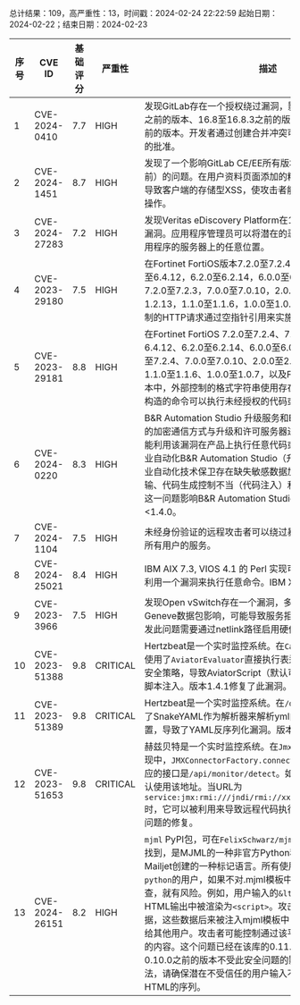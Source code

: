 总计结果：109，高严重性：13，时间戳：2024-02-24 22:22:59
起始日期：2024-02-22；结束日期：2024-02-23

| 序号 | CVE ID | 基础评分 | 严重性 | 描述 | 参考链接 |
|-----|--------|------------|----------|-------------|------------|
| 1 | CVE-2024-0410 | 7.7  | HIGH | 发现GitLab存在一个授权绕过漏洞，影响版本为15.1至16.7.6之前的版本、16.8至16.8.3之前的版本以及16.9至16.9.1之前的版本。开发者通过创建合并冲突可以绕过CODEOWNERS的批准。 | [1]https://gitlab.com/gitlab-org/gitlab/-/issues/437988<br>[2]https://hackerone.com/reports/2296778 |
| 2 | CVE-2024-1451 | 8.7  | HIGH | 发现了一个影响GitLab CE/EE所有版本（从16.9到16.9.1之前）的问题。在用户资料页面添加的精心构造的有效载荷可能导致客户端的存储型XSS，使攻击者能够代表受害者执行任意操作。 | [1]https://gitlab.com/gitlab-org/gitlab/-/issues/441457<br>[2]https://hackerone.com/reports/2371126 |
| 3 | CVE-2024-27283 | 7.2  | HIGH | 发现Veritas eDiscovery Platform在10.2.5版本之前存在一个漏洞。应用程序管理员可以将潜在的恶意文件上传到安装该应用程序的服务器上的任意位置。 | [1]https://www.veritas.com/support/en_US/security/VTS23-020 |
| 4 | CVE-2023-29180 | 7.5  | HIGH | 在Fortinet FortiOS版本7.2.0至7.2.4，7.0.0至7.0.11，6.4.0至6.4.12，6.2.0至6.2.14，6.0.0至6.0.16，FortiProxy版本7.2.0至7.2.3，7.0.0至7.0.10，2.0.0至2.0.12，1.2.0至1.2.13，1.1.0至1.1.6，1.0.0至1.0.7中，攻击者可以利用特制的HTTP请求通过空指针引用来实施拒绝服务攻击。 | [1]https://fortiguard.com/psirt/FG-IR-23-111 |
| 5 | CVE-2023-29181 | 8.8  | HIGH | 在Fortinet FortiOS 7.2.0至7.2.4、7.0.0至7.0.11、6.4.0至6.4.12、6.2.0至6.2.14、6.0.0至6.0.16，FortiProxy 7.2.0至7.2.4、7.0.0至7.0.10、2.0.0至2.0.12、1.2.0至1.2.13、1.1.0至1.1.6、1.0.0至1.0.7，以及FortiPAM 1.0.0至1.0.3版本中，外部控制的格式字符串使用存在缺陷，攻击者通过精心构造的命令可以执行未经授权的代码或命令。 | [1]https://fortiguard.com/psirt/FG-IR-23-119 |
| 6 | CVE-2024-0220 | 8.3  | HIGH | B&R Automation Studio 升级服务和B&R技术保卫在使用不足的加密通信方式与升级和许可服务器进行通信。网络攻击者可能利用该漏洞在产品上执行任意代码或嗅探敏感数据。B&R工业自动化B&R Automation Studio（升级服务模块）和B&R工业自动化技术保卫存在缺失敏感数据加密、敏感信息明文传输、代码生成控制不当（代码注入）和加密强度不足的漏洞。这一问题影响B&R Automation Studio：<4.6；技术保卫：<1.4.0。 | [1]https://www.br-automation.com/fileadmin/SA23P019_Automation_Studio_Upgrade_Service_uses_insufficient_encryption.pdf-1b3b181c.pdf |
| 7 | CVE-2024-1104 | 7.5  | HIGH | 未经身份验证的远程攻击者可以绕过暴力破解防护机制，干扰所有用户的服务。 | [1]https://www.areal-topkapi.com/en/services/security-bulletins |
| 8 | CVE-2024-25021 | 8.4  | HIGH | IBM AIX 7.3, VIOS 4.1 的 Perl 实现可能允许非特权本地用户利用一个漏洞来执行任意命令。IBM X-Force ID: 281320。 | [1]https://exchange.xforce.ibmcloud.com/vulnerabilities/281320<br>[2]https://www.ibm.com/support/pages/node/7122628 |
| 9 | CVE-2023-3966 | 7.5  | HIGH | 发现Open vSwitch存在一个漏洞，多个版本易受精心构造的Geneve数据包影响，可能导致服务拒绝和无效的内存访问。触发此问题需要通过netlink路径启用硬件卸载。 | [1]https://access.redhat.com/security/cve/CVE-2023-3966<br>[2]https://bugzilla.redhat.com/show_bug.cgi?id=2178363 |
| 10 | CVE-2023-51388 | 9.8  | CRITICAL | Hertzbeat是一个实时监控系统。在`CalculateAlarm.java`中，使用了`AviatorEvaluator`直接执行表达式函数，并且没有配置安全策略，导致AviatorScript（默认可以执行任何静态方法）脚本注入。版本1.4.1修复了此漏洞。 | [1]https://github.com/dromara/hertzbeat/commit/8dcf050e27ca95d15460a7ba98a3df8a9cd1d3d2<br>[2]https://github.com/dromara/hertzbeat/security/advisories/GHSA-mcqg-gqxr-hqgj |
| 11 | CVE-2023-51389 | 9.8  | CRITICAL | Hertzbeat是一个实时监控系统。在`/define/yml`接口处，使用了SnakeYAML作为解析器来解析yml内容，但未使用安全配置，导致了YAML反序列化漏洞。版本1.4.1修复了此漏洞。 | [1]https://github.com/dromara/hertzbeat/commit/97c3f14446d1c96d1fc993df111684926b6cce17<br>[2]https://github.com/dromara/hertzbeat/security/advisories/GHSA-rmvr-9p5x-mm96 |
| 12 | CVE-2023-51653 | 9.8  | CRITICAL | 赫兹贝特是一个实时监控系统。在`JmxCollectImpl.java`的实现中，`JMXConnectorFactory.connect`存在JNDI注入漏洞。对应的接口是`/api/monitor/detect`。如果存在URL字段，将默认使用该地址。当URL为`service:jmx:rmi:///jndi/rmi://xxxxxxx:1099/localHikari`时，它可以被利用来导致远程代码执行。版本1.4.1包含了对该问题的修复。 | [1]https://github.com/dromara/hertzbeat/commit/f794b0d82be49c596c04a042976446559eb315ef<br>[2]https://github.com/dromara/hertzbeat/security/advisories/GHSA-gcmp-vf6v-59gg |
| 13 | CVE-2024-26151 | 8.2  | HIGH | `mjml` PyPI包，可在`FelixSchwarz/mjml-python` GitHub仓库中找到，是MJML的一种非官方Python移植版本，MJML是由Mailjet创建的一种标记语言。所有使用`FelixSchwarz/mjml-python`的用户，如果不对.mjml模板中的不信任数据进行严格检查，就有风险。例如，用户输入的`&lt;script&gt;`会在最终的HTML输出中被渲染为`<script>`。攻击者必须能够控制一些数据，这些数据后来被注入mjml模板中，然后作为电子邮件发送给其他用户。攻击者可能控制通过该平台发送的电子邮件消息的内容。这个问题已经在该库的0.11.0版本中得到修复。0.10.0之前的版本不受此安全问题的影响。作为一种解决方法，请确保潜在不受信任的用户输入不包含任何可能被渲染为HTML的序列。 | [1]https://github.com/FelixSchwarz/mjml-python/commit/84c495da20a91640a1ca551ace17df7f3be644aa<br>[2]https://github.com/FelixSchwarz/mjml-python/commit/8d410b7a500703080bb14ed7e3d2663fe16767e6<br>[3]https://github.com/FelixSchwarz/mjml-python/issues/52<br>[4]https://github.com/FelixSchwarz/mjml-python/releases/tag/v0.11.0<br>[5]https://github.com/FelixSchwarz/mjml-python/security/advisories/GHSA-578p-fxmm-6229 |